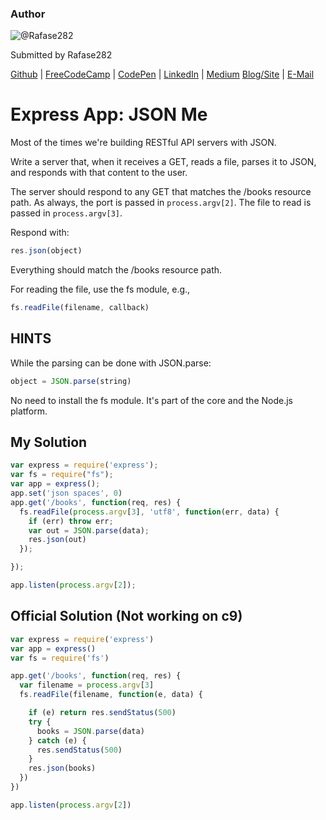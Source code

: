 ### Author

![@Rafase282](https://avatars0.githubusercontent.com/Rafase282?&s=128)

Submitted by Rafase282

[Github](https://github.com/Rafase282) | [FreeCodeCamp](http://www.freecodecamp.com/rafase282) | [CodePen](http://codepen.io/Rafase282/) | [LinkedIn](https://www.linkedin.com/in/rafase282) | [Medium](https://medium.com/@Rafase282) [Blog/Site](https://rafase282.wordpress.com/) | [E-Mail](mailto:rafase282@gmail.com)

# Express App: JSON Me

Most of the times we're building RESTful API servers with JSON.

Write a server that, when it receives a GET, reads a file, parses it to JSON, and responds with that content to the user.

The server should respond to any GET that matches the /books resource path. As always, the port is passed in `process.argv[2]`. The file to read is passed in `process.argv[3]`.

Respond with:

```javascript
res.json(object)
```

Everything should match the /books resource path.

For reading the file, use the fs module, e.g.,

```javascript
fs.readFile(filename, callback)
```

## HINTS

While the parsing can be done with JSON.parse:

```javascript
object = JSON.parse(string)
```

No need to install the fs module. It's part of the core and the Node.js platform.

## My Solution

```javascript
var express = require('express');
var fs = require("fs");
var app = express();
app.set('json spaces', 0)
app.get('/books', function(req, res) {
  fs.readFile(process.argv[3], 'utf8', function(err, data) {
    if (err) throw err;
    var out = JSON.parse(data);
    res.json(out)
  });

});

app.listen(process.argv[2]);
```

## Official Solution (Not working on c9)

```javascript
var express = require('express')
var app = express()
var fs = require('fs')

app.get('/books', function(req, res) {
  var filename = process.argv[3]
  fs.readFile(filename, function(e, data) {

    if (e) return res.sendStatus(500)
    try {
      books = JSON.parse(data)
    } catch (e) {
      res.sendStatus(500)
    }
    res.json(books)
  })
})

app.listen(process.argv[2])
```
